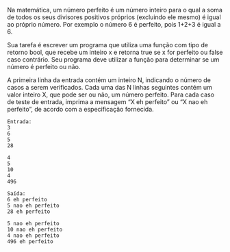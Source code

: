 Na matemática, um número perfeito é um número inteiro para o qual a soma de todos os seus divisores positivos próprios (excluindo ele mesmo) é igual ao próprio número. Por exemplo o número 6 é perfeito, pois 1+2+3 é igual a 6.

Sua tarefa é escrever um programa que utiliza uma função com tipo de retorno bool, que recebe um inteiro x e retorna true se x for perfeito ou false caso contrário. Seu programa deve utilizar a função para determinar se um número é perfeito ou não.

A primeira linha da entrada contém um inteiro N, indicando o número de casos a serem verificados. Cada uma das N linhas seguintes contém um valor inteiro X, que pode ser ou não, um número perfeito. Para cada caso de teste de entrada, imprima a mensagem “X eh perfeito” ou “X nao eh perfeito”, de acordo com a especificação fornecida.

```
Entrada:
3
6
5
28

4
5
10
4
496
```

```
Saída:
6 eh perfeito
5 nao eh perfeito
28 eh perfeito

5 nao eh perfeito
10 nao eh perfeito
4 nao eh perfeito
496 eh perfeito
```